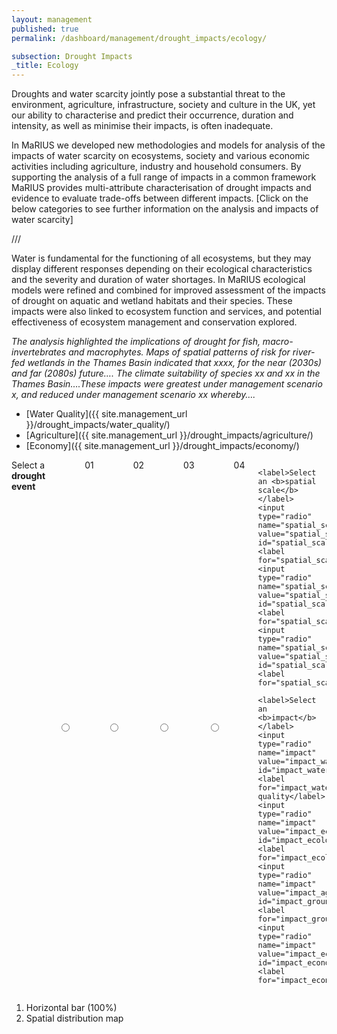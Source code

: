 ```yaml
---
layout: management
published: true
permalink: /dashboard/management/drought_impacts/ecology/

subsection: Drought Impacts
_title: Ecology
---
```


Droughts and water scarcity jointly pose a substantial threat to the environment, agriculture, infrastructure, society and culture in the UK, yet our ability to characterise and predict their occurrence, duration and intensity, as well as minimise their impacts, is often inadequate.

In MaRIUS we developed new methodologies and models for analysis of the impacts of water scarcity on ecosystems, society and various economic activities including agriculture, industry and household consumers. By supporting the analysis of a full range of impacts in a common framework MaRIUS provides multi-attribute characterisation of drought impacts and evidence to evaluate trade-offs between different impacts. [Click on the below categories to see further information on the analysis and impacts of water scarcity]

///

Water is fundamental for the functioning of all ecosystems, but they may display different responses depending on their ecological characteristics and the severity and duration of water shortages. In MaRIUS ecological models were refined and combined for improved assessment of the impacts of drought on aquatic and wetland habitats and their species. These impacts were also linked to ecosystem function and services, and potential effectiveness of ecosystem management and conservation explored.

*The analysis highlighted the implications of drought for fish, macro-invertebrates and macrophytes.  Maps of spatial patterns of risk for river-fed wetlands in the Thames Basin indicated that xxxx, for the near (2030s) and far (2080s) future…. The climate suitability of species xx and xx in the Thames Basin….These impacts were greatest under management scenario x, and reduced under management scenario xx whereby….*


* [Water Quality]({{ site.management_url }}/drought_impacts/water_quality/)
* [Agriculture]({{ site.management_url }}/drought_impacts/agriculture/)
* [Economy]({{ site.management_url }}/drought_impacts/economy/)


<div class="large-6 medium-3 columns">
	<label>Select a <b>drought event</b></label>
	<input type="radio" name="drought_event" value="drought_event_01" id="drought_event_01"><label for="drought_event_01">01</label>
	<input type="radio" name="drought_event" value="drought_event_02" id="drought_event_02"><label for="drought_event_02">02</label>
	<input type="radio" name="drought_event" value="drought_event_03" id="drought_event_03"><label for="drought_event_03">03</label>
	<input type="radio" name="drought_event" value="drought_event_04" id="drought_event_04"><label for="drought_event_04">04</label>

	<label>Select an <b>spatial scale</b></label>
	<input type="radio" name="spatial_scale" value="spatial_scale_thames" id="spatial_scale_thames"><label for="spatial_scale_thames">Thames</label>
	<input type="radio" name="spatial_scale" value="spatial_scale_severn" id="spatial_scale_severn"><label for="spatial_scale_severn">Severn</label>
	<input type="radio" name="spatial_scale" value="spatial_scale_england" id="spatial_scale_england"><label for="spatial_scale_england">England</label>

	<label>Select an <b>impact</b></label>
	<input type="radio" name="impact" value="impact_water_quality" id="impact_water_quality"><label for="impact_water_quality">Water quality</label>
	<input type="radio" name="impact" value="impact_ecology" id="impact_ecology"><label for="impact_ecology">Ecology</label>
	<input type="radio" name="impact" value="impact_agriculture" id="impact_groundwater"><label for="impact_groundwater">Agriculture</label>
	<input type="radio" name="impact" value="impact_economy" id="impact_economy"><label for="impact_economy">Economy</label>
</div>

<div class="large-6 medium-6 columns">
	<ol>
		<li>Horizontal bar (100%)</li>
		<li>Spatial distribution map</li>
	</ol>
</div>

<script src='{{ site.baseurl }}/assets/js/pie_chart.js' type='text/javascript'> </script>
